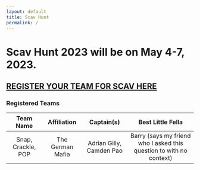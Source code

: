 ```yaml
---
layout: default
title: Scav Hunt
permalink: /
---
```

# Scav Hunt 2023 will be on May 4-7, 2023.

## [REGISTER YOUR TEAM FOR SCAV HERE](https://forms.gle/A7GJZeJqP9EFJ9U36)

### Registered Teams

| Team Name | Affiliation | Captain(s) | Best Little Fella |
| :---: | :---: | :---: | :---: |
| Snap, Crackle, POP | The German Mafia | Adrian Gilly, Camden Pao | Barry (says my friend who I asked this question to with no context) |
